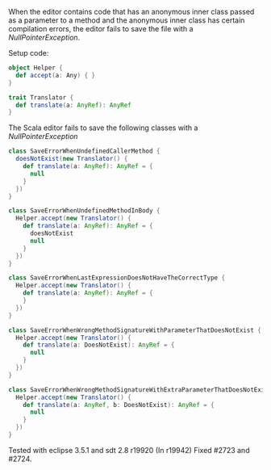When the editor contains code that has an anonymous inner class passed as a parameter to a method and the anonymous inner class has certain compilation errors, the editor fails to save the file with a *NullPointerException*.

Setup code:
```scala
object Helper {
  def accept(a: Any) { }
}

trait Translator {
  def translate(a: AnyRef): AnyRef
}
```

The Scala editor fails to save the following classes with a *NullPointerException*
```scala
class SaveErrorWhenUndefinedCallerMethod {
  doesNotExist(new Translator() {
    def translate(a: AnyRef): AnyRef = {
      null
    }
  })
}
```

```scala
class SaveErrorWhenUndefinedMethodInBody {
  Helper.accept(new Translator() {
    def translate(a: AnyRef): AnyRef = {
      doesNotExist
      null
    }
  })
}
```

```scala
class SaveErrorWhenLastExpressionDoesNotHaveTheCorrectType {
  Helper.accept(new Translator() {
    def translate(a: AnyRef): AnyRef = {
    }
  })
}
```

```scala
class SaveErrorWhenWrongMethodSignatureWithParameterThatDoesNotExist {
  Helper.accept(new Translator() {
    def translate(a: DoesNotExist): AnyRef = {
      null
    }
  })
}
```

```scala
class SaveErrorWhenWrongMethodSignatureWithExtraParameterThatDoesNotExist {
  Helper.accept(new Translator() {
    def translate(a: AnyRef, b: DoesNotExist): AnyRef = {
      null
    }
  })
}
```

Tested with eclipse 3.5.1 and sdt 2.8 r19920
(In r19942) Fixed #2723 and #2724.
